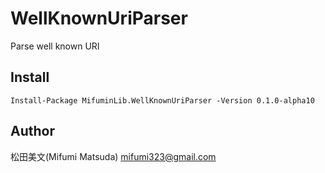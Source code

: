 # WellKnownUriParser

Parse well known URI

## Install

```
Install-Package MifuminLib.WellKnownUriParser -Version 0.1.0-alpha10
```

## Author

松田美文(Mifumi Matsuda)
mifumi323@gmail.com
